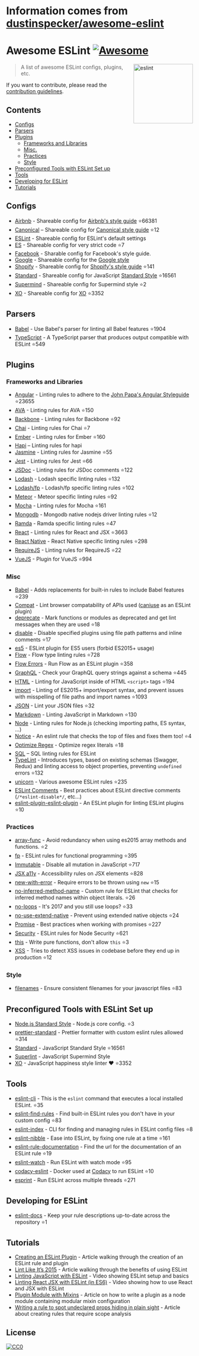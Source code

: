 # Information comes from [dustinspecker/awesome-eslint](https://github.com/dustinspecker/awesome-eslint)
# Awesome ESLint [![Awesome](https://awesome.re/badge.svg)](https://awesome.re)

[<img src="http://eslint.org/img/logo.svg" width="160" align="right" alt="eslint">](http://eslint.org)

> A list of awesome ESLint configs, plugins, etc.

If you want to contribute, please read the [contribution guidelines](contributing.md).

## Contents

- [Configs](#configs)
- [Parsers](#parsers)
- [Plugins](#plugins)
  - [Frameworks and Libraries](#frameworks-and-libraries)
  - [Misc.](#misc)
  - [Practices](#practices)
  - [Style](#style)
- [Preconfigured Tools with ESLint Set up](#preconfigured-tools-with-eslint-set-up)
- [Tools](#tools)
- [Developing for ESLint](#developing-for-eslint)
- [Tutorials](#tutorials)

## Configs

- [Airbnb](https://github.com/airbnb/javascript/tree/master/packages/eslint-config-airbnb) - Shareable config for [Airbnb's style guide](https://github.com/airbnb/javascript) :star:66381
- [Canonical](https://github.com/gajus/eslint-config-canonical) – Shareable config for [Canonical style guide](https://github.com/gajus/canonical) :star:12
- [ESLint](https://github.com/eslint/eslint/tree/master/packages/eslint-config-eslint) - Shareable config for ESLint's default settings
- [ES](https://github.com/thenativeweb/eslint-config-es) - Shareable config for very strict code :star:7
- [Facebook](https://www.npmjs.com/package/eslint-config-fbjs) - Sharable config for Facebook's style guide.
- [Google](https://github.com/google/eslint-config-google) - Shareable config for the [Google style](http://google.github.io/styleguide/javascriptguide.xml)
- [Shopify](https://github.com/Shopify/eslint-plugin-shopify) - Shareable config for [Shopify's style guide](https://github.com/Shopify/javascript) :star:141
- [Standard](https://github.com/feross/eslint-config-standard) - Shareable config for JavaScript [Standard Style](https://github.com/feross/standard) :star:16561
- [Supermind](https://github.com/supermind/eslint-config-supermind) - Shareable config for Supermind style :star:2
- [XO](https://github.com/sindresorhus/eslint-config-xo) - Shareable config for [XO](https://github.com/sindresorhus/xo) :star:3352

## Parsers

- [Babel](https://github.com/babel/babel-eslint) - Use Babel's parser for linting all Babel features :star:1904
- [TypeScript](https://github.com/eslint/typescript-eslint-parser) - A TypeScript parser that produces output compatible with ESLint :star:549

## Plugins

### Frameworks and Libraries

- [Angular](https://github.com/Gillespie59/eslint-plugin-angular) - Linting rules to adhere to the [John Papa's Angular Styleguide](https://github.com/johnpapa/angular-styleguide) :star:23655
- [AVA](https://github.com/sindresorhus/eslint-plugin-ava) - Linting rules for AVA :star:150
- [Backbone](https://github.com/ilyavolodin/eslint-plugin-backbone) - Linting rules for Backbone :star:92
- [Chai](https://github.com/turbo87/eslint-plugin-chai-expect) - Linting rules for Chai :star:7
- [Ember](https://github.com/netguru/eslint-plugin-ember) - Linting rules for Ember :star:160
- [Hapi](https://github.com/continuationlabs/eslint-plugin-hapi) – Linting rules for hapi
- [Jasmine](https://github.com/tlvince/eslint-plugin-jasmine) - Linting rules for Jasmine :star:55
- [Jest](https://github.com/jest-community/eslint-plugin-jest) - Linting rules for Jest :star:66
- [JSDoc](https://github.com/gajus/eslint-plugin-jsdoc) - Linting rules for JSDoc comments :star:122
- [Lodash](https://github.com/wix/eslint-plugin-lodash) - Lodash specific linting rules :star:132
- [Lodash/fp](https://github.com/jfmengels/eslint-plugin-lodash-fp) - Lodash/fp specific linting rules :star:102
- [Meteor](https://github.com/dferber90/eslint-plugin-meteor) - Meteor specific linting rules :star:92
- [Mocha](https://github.com/lo1tuma/eslint-plugin-mocha) - Linting rules for Mocha :star:161
- [Mongodb](https://github.com/nfroidure/eslint-plugin-mongodb) - Mongodb native nodejs driver linting rules :star:12
- [Ramda](https://github.com/ramda/eslint-plugin-ramda) - Ramda specific linting rules :star:47
- [React](https://github.com/yannickcr/eslint-plugin-react) - Linting rules for React and JSX :star:3663
- [React Native](https://github.com/Intellicode/eslint-plugin-react-native) - React Native specific linting rules :star:298
- [RequireJS](https://github.com/cvisco/eslint-plugin-requirejs) - Linting rules for RequireJS :star:22
- [VueJS](https://github.com/vuejs/eslint-plugin-vue) - Plugin for VueJS :star:994

### Misc

- [Babel](https://github.com/babel/eslint-plugin-babel) - Adds replacements for built-in rules to include Babel features :star:239
- [Compat](https://github.com/amilajack/eslint-plugin-compat) - Lint browser compatability of APIs used ([caniuse](http://caniuse.com/#search=fetch) as an ESLint plugin)
- [deprecate](https://github.com/AlexMost/eslint-plugin-deprecate) - Mark functions or modules as deprecated and get lint messages when they are used :star:18
- [disable](https://github.com/mradionov/eslint-plugin-disable) - Disable specified plugins using file path patterns and inline comments :star:17
- [es5](https://github.com/nkt/eslint-plugin-es5) - ESLint plugin for ES5 users (forbid ES2015+ usage)
- [Flow](https://github.com/gajus/eslint-plugin-flowtype) - Flow type linting rules :star:728
- [Flow Errors](https://github.com/amilajack/eslint-plugin-flowtype-errors) - Run Flow as an ESLint plugin :star:358
- [GraphQL](https://github.com/apollostack/eslint-plugin-graphql) - Check your GraphQL query strings against a schema :star:445
- [HTML](https://github.com/BenoitZugmeyer/eslint-plugin-html) - Linting for JavaScript inside of HTML `<script>` tags :star:194
- [import](https://github.com/benmosher/eslint-plugin-import) - Linting of ES2015+  import/export syntax, and prevent issues with misspelling of file paths and import names :star:1093
- [JSON](https://github.com/azeemba/eslint-plugin-json) - Lint your JSON files :star:32
- [Markdown](https://github.com/eslint/eslint-plugin-markdown) - Linting JavaScript in Markdown :star:130
- [Node](https://github.com/mysticatea/eslint-plugin-node) - Linting rules for Node.js (checking importing paths, ES syntax, ...)
- [Notice](https://github.com/nickdeis/eslint-plugin-notice) - An eslint rule that checks the top of files and fixes them too! :star:4
- [Optimize Regex](https://github.com/BrainMaestro/eslint-plugin-optimize-regex) - Optimize regex literals :star:18
- [SQL](https://github.com/gajus/eslint-plugin-sql) – SQL linting rules for ESLint
- [TypeLint](https://github.com/yarax/typelint) - Introduces types, based on existing schemas (Swagger, Redux) and linting access to object properties, preventing `undefined` errors :star:132
- [unicorn](https://github.com/sindresorhus/eslint-plugin-unicorn) - Various awesome ESLint rules :star:235
- [ESLint Comments](https://github.com/mysticatea/eslint-plugin-eslint-comments) - Best practices about ESLint directive comments (`/*eslint-disable*/`, etc...)
- [eslint-plugin-eslint-plugin](https://github.com/not-an-aardvark/eslint-plugin-eslint-plugin) - An ESLint plugin for linting ESLint plugins :star:10

### Practices

- [array-func](https://github.com/freaktechnik/eslint-plugin-array-func) - Avoid redundancy when using es2015 array methods and functions. :star:2
- [fp](https://github.com/jfmengels/eslint-plugin-fp) - ESLint rules for functional programming :star:395
- [Immutable](https://github.com/jhusain/eslint-plugin-immutable) - Disable all mutation in JavaScript :star:717
- [JSX a11y](https://github.com/evcohen/eslint-plugin-jsx-a11y) - Accessibility rules on JSX elements :star:828
- [new-with-error](https://github.com/Trott/eslint-plugin-new-with-error) - Require errors to be thrown using `new` :star:15
- [no-inferred-method-name](https://github.com/johnstonbl01/eslint-no-inferred-method-name) - Custom rule for ESLint that checks for inferred method names within object literals. :star:26
- [no-loops](https://github.com/buildo/eslint-plugin-no-loops) - It's 2017 and you still use loops? :star:33
- [no-use-extend-native](https://github.com/dustinspecker/eslint-plugin-no-use-extend-native) - Prevent using extended native objects :star:24
- [Promise](https://github.com/xjamundx/eslint-plugin-promise) - Best practices when working with promises :star:227
- [Security](https://github.com/nodesecurity/eslint-plugin-security) - ESLint rules for Node Security :star:621
- [this](https://github.com/matijs/eslint-plugin-this) - Write pure functions, don't allow `this` :star:3
- [XSS](https://github.com/Rantanen/eslint-plugin-xss) - Tries to detect XSS issues in codebase before they end up in production :star:12

### Style

- [filenames](https://github.com/selaux/eslint-plugin-filenames) - Ensure consistent filenames for your javascript files :star:83

## Preconfigured Tools with ESLint Set up

- [Node.js Standard Style](https://github.com/geek/node-style) - Node.js core config. :star:3
- [prettier-standard](https://github.com/sheerun/prettier-standard) - Prettier formatter with custom eslint rules allowed :star:314
- [Standard](https://github.com/feross/standard) - JavaScript Standard Style :star:16561
- [Superlint](https://github.com/supermind/superlint) - JavaScript Supermind Style
- [XO](https://github.com/sindresorhus/xo) - JavaScript happiness style linter ❤️ :star:3352

## Tools

- [eslint-cli](https://github.com/eslint/eslint-cli) - This is the `eslint` command that executes a local installed ESLint. :star:35
- [eslint-find-rules](https://github.com/sarbbottam/eslint-find-rules) - Find built-in ESLint rules you don't have in your custom config :star:83
- [eslint-index](https://github.com/wagerfield/eslint-index) - CLI for finding and managing rules in ESLint config files :star:8
- [eslint-nibble](https://github.com/IanVS/eslint-nibble) - Ease into ESLint, by fixing one rule at a time :star:161
- [eslint-rule-documentation](https://github.com/jfmengels/eslint-rule-documentation) - Find the url for the documentation of an ESLint rule :star:19
- [eslint-watch](https://github.com/rizowski/eslint-watch) - Run ESLint with watch mode :star:95
- [codacy-eslint](https://github.com/codacy/codacy-eslint) - Docker used at [Codacy](https://www.codacy.com) to run ESLint :star:10
- [esprint](https://github.com/pinterest/esprint) - Run ESLint across multiple threads :star:271

## Developing for ESLint

- [eslint-docs](https://github.com/j-f1/eslint-docs) - Keep your rule descriptions up-to-date across the repository :star:1

## Tutorials

- [Creating an ESLint Plugin](https://medium.com/tumblbug-engineering/creating-an-eslint-plugin-87f1cb42767f) - Article walking through the creation of an ESLint rule and plugin
- [Lint Like It’s 2015](https://medium.com/@dan_abramov/lint-like-it-s-2015-6987d44c5b48#.5p3yk0b03) - Article walking through the benefits of using ESLint
- [Linting JavaScript with ESLint](https://egghead.io/lessons/javascript-linting-javascript-with-eslint) - Video showing ESLint setup and basics
- [Linting React JSX with ESLint (in ES6)](https://egghead.io/lessons/react-linting-react-jsx-with-eslint-in-es6) - Video showing how to use React and JSX with ESLint
- [Plugin Module with Mixins](https://akullpp.com/eslint-integration) - Article on how to write a plugin as a node module containing modular mixin configuration
- [Writing a rule to spot undeclared props hiding in plain sight](http://blog.cowchimp.com/writing-a-custom-eslint-rule-to-spot-undeclared-props/) - Article about creating rules that require scope analysis

## License

[![CC0](https://i.creativecommons.org/p/zero/1.0/88x31.png)](https://creativecommons.org/publicdomain/zero/1.0/)

